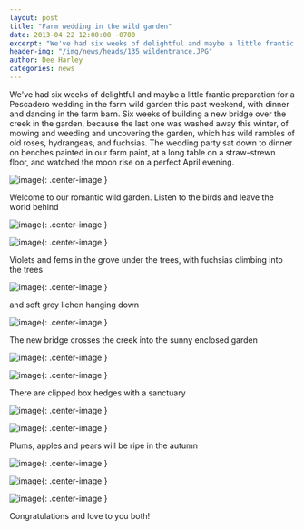 ```yaml
---
layout: post
title: "Farm wedding in the wild garden"
date: 2013-04-22 12:00:00 -0700
excerpt: "We've had six weeks of delightful and maybe a little frantic preparation for a Pescadero wedding in the ..."
header-img: "/img/news/heads/135_wildentrance.JPG"
author: Dee Harley
categories: news
---
```

We've had six weeks of delightful and maybe a little frantic
preparation for a Pescadero wedding in the farm wild garden this past
weekend, with dinner and dancing in the farm barn. Six weeks of
building a new bridge over the creek in the garden, because the last
one was washed away this winter, of mowing and weeding and uncovering
the garden, which has wild rambles of old roses, hydrangeas, and
fuchsias. The wedding party sat down to dinner on benches painted in
our farm paint, at a long table on a straw-strewn floor, and watched
the moon rise on a perfect April evening.

![image](/img/news/135_wildentrance.JPG){: .center-image }

Welcome to our romantic wild garden. Listen to the birds and leave the
world behind

![image](/img/news/135_wildviolet.JPG){: .center-image }



![image](/img/news/135_wildferns.JPG){: .center-image }

Violets and ferns in the grove under the trees, with fuchsias climbing
into the trees

![image](/img/news/135_wildlichen.JPG){: .center-image }

and soft grey lichen hanging down

![image](/img/news/135_wildbridge.JPG){: .center-image }

The new bridge crosses the creek into the sunny enclosed garden

![image](/img/news/135_wildfoxglove.JPG){: .center-image }

![image](/img/news/135_wildfrancis.JPG){: .center-image }

There are clipped box hedges with a sanctuary

![image](/img/news/135_wildwater.JPG){: .center-image }

![image](/img/news/135_wildplum.JPG){: .center-image }

Plums, apples and pears will be ripe in the autumn

![image](/img/news/135_wildiris.JPG){: .center-image }

![image](/img/news/135_wedding2.JPG){: .center-image }

![image](/img/news/135_wedding1.JPG){: .center-image }

Congratulations and love to you both!


